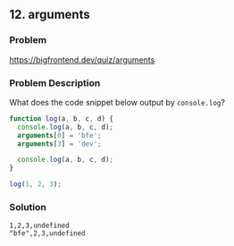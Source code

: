 ## 12. arguments

### Problem

https://bigfrontend.dev/quiz/arguments

### Problem Description

What does the code snippet below output by `console.log`?

```js
function log(a, b, c, d) {
  console.log(a, b, c, d);
  arguments[0] = 'bfe';
  arguments[3] = 'dev';

  console.log(a, b, c, d);
}

log(1, 2, 3);
```

### Solution

```
1,2,3,undefined
"bfe",2,3,undefined
```
